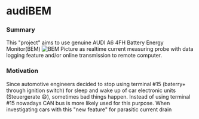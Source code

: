# audiBEM

### Summary


  This "project" aims to use genuine AUDI A6 4FH Battery Energy Monitor(BEM) ![BEM Picture](pictures/partnumber.jpg) as realtime current measuring probe 
with data logging feature and/or online transmission to remote computer.

### Motivation

  Since automotive engineers decided to stop using terminal #15 (baterry+ through ignition switch) for sleep and wake up
of car electronic units (Steuergerate :smile:), sometimes bad things happen. Instead of using terminal #15 nowadays CAN bus is more
likely used for this purpose. When investigating cars with this "new feature" for parasitic current drain 
